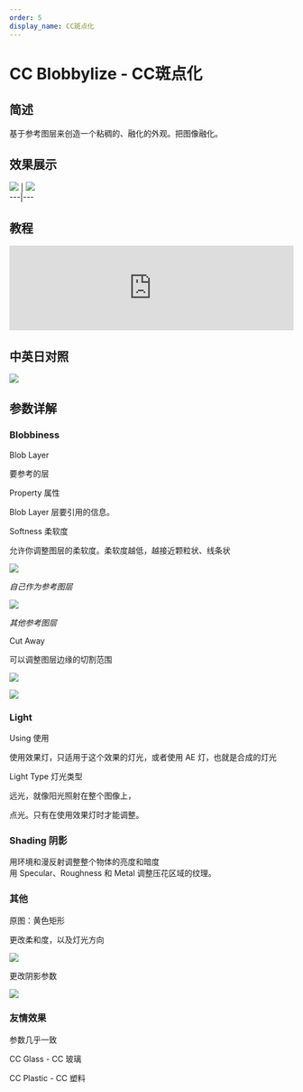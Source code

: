```yaml
---
order: 5
display_name: CC斑点化
---
```


# CC Blobbylize - CC斑点化

## 简述

基于参考图层来创造一个粘稠的、融化的外观。把图像融化。

## 效果展示

![](https://cdn.yuelili.com/20211231164519.png) |
![](https://cdn.yuelili.com/20211231164941.png)  
---|---

## 教程

<iframe src="https://player.bilibili.com/player.html?bvid=BV1e34y1X7Vj&page=43&high_quality=1" width="100%" allowfullscreen="allowfullscreen" frameborder="0"></iframe>

## 中英日对照

![](https://mir.yuelili.com/user/AE/effects/AE-Effects-Distort-CC_Blobbylize.png)

## 参数详解

### Blobbiness

Blob Layer

要参考的层

Property 属性

Blob Layer 层要引用的信息。

Softness 柔软度

允许你调整图层的柔软度。柔软度越低，越接近颗粒状、线条状

![](https://cdn.yuelili.com/20211222152139.png)

_自己作为参考图层_

![](https://cdn.yuelili.com/20211222143011.png)

_其他参考图层_

Cut Away

可以调整图层边缘的切割范围

![](https://cdn.yuelili.com/20211222152542.png)

![](https://cdn.yuelili.com/20211222150723.png)

### Light

Using 使用

使用效果灯，只适用于这个效果的灯光，或者使用 AE 灯，也就是合成的灯光

Light Type 灯光类型

远光，就像阳光照射在整个图像上，

点光。只有在使用效果灯时才能调整。

### Shading 阴影

用环境和漫反射调整整个物体的亮度和暗度  
用 Specular、Roughness 和 Metal 调整压花区域的纹理。

### 其他

原图：黄色矩形

更改柔和度，以及灯光方向

![](https://cdn.yuelili.com/20211222153053.png)

更改阴影参数

![](https://cdn.yuelili.com/20211222153445.png)

### 友情效果

参数几乎一致

CC Glass - CC 玻璃

CC Plastic - CC 塑料
